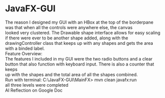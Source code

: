 # JavaFX-GUI  
The reason I designed my GUI with an HBox at the top of the borderpane was that when all the controls were anywhere else, the canvas  
looked very clustered. The Drawable shape interface allows for easy scaling if there were ever to be another shape added, along with the   
drawingController class that keeps up with any shapes and gets the area with a binded label.   
Feature Overview:  
The features I included in my GUI were the two radio buttons and a clear button that also function with keyboard input. There is also a counter that keeps   
up with the shapes and the total area of all the shapes combined.  
Run with terminal: C:\JavaFX-GUI\MainFX> mvn clean javafx:run   
all three levels were completed  
AI Reflection on Google Doc

